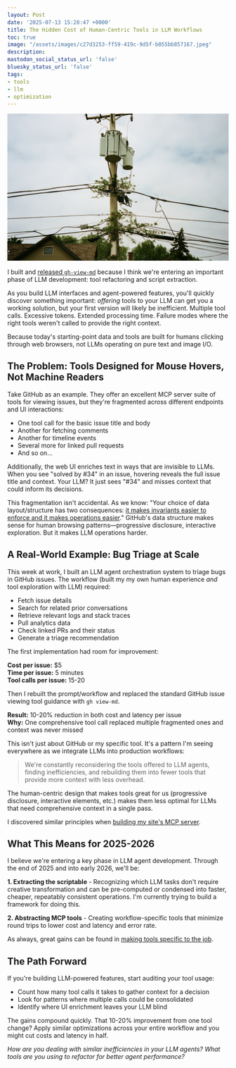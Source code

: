 ```yaml
---
layout: Post
date: '2025-07-13 15:28:47 +0000'
title: The Hidden Cost of Human-Centric Tools in LLM Workflows
toc: true
image: "/assets/images/c27d3253-ff59-419c-9d5f-b055bb857167.jpeg"
description:
mastodon_social_status_url: 'false'
bluesky_status_url: 'false'
tags:
- tools
- llm
- optimization
---
```



![Vines growing on telephone wires](/assets/images/c27d3253-ff59-419c-9d5f-b055bb857167.jpeg)

I built and [released `gh-view-md`](https://www.joshbeckman.org/blog/releasing-ghviewmd-a-github-cli-extension-for-llmoptimized-issue-and-pr-viewing) because I think we're entering an important phase of LLM development: tool refactoring and script extraction.

As you build LLM interfaces and agent-powered features, you'll quickly discover something important: *offering* tools to your LLM can get you a working solution, but your first version will likely be inefficient. Multiple tool calls. Excessive tokens. Extended processing time. Failure modes where the right tools weren't called to provide the right context.

Because today's starting-point data and tools are built for humans clicking through web browsers, not LLMs operating on pure text and image I/O.

## The Problem: Tools Designed for Mouse Hovers, Not Machine Readers

Take GitHub as an example. They offer an excellent MCP server suite of tools for viewing issues, but they're fragmented across different endpoints and UI interactions:

- One tool call for the basic issue title and body
- Another for fetching comments
- Another for timeline events
- Several more for linked pull requests
- And so on...

Additionally, the web UI enriches text in ways that are invisible to LLMs. When you see "solved by #34" in an issue, hovering reveals the full issue title and context. Your LLM? It just sees "#34" and misses context that could inform its decisions.

This fragmentation isn't accidental. As we know: "Your choice of data layout/structure has two consequences: [it makes invariants easier to enforce and it makes operations easier](https://www.joshbeckman.org/notes/501639267)." GitHub's data structure makes sense for human browsing patterns—progressive disclosure, interactive exploration. But it makes LLM operations harder.

## A Real-World Example: Bug Triage at Scale

This week at work, I built an LLM agent orchestration system to triage bugs in GitHub issues. The workflow (built my my own human experience _and_ tool exploration with LLM) required:

- Fetch issue details
- Search for related prior conversations
- Retrieve relevant logs and stack traces
- Pull analytics data
- Check linked PRs and their status
- Generate a triage recommendation

The first implementation had room for improvement:

**Cost per issue:** $5  
**Time per issue:** 5 minutes  
**Tool calls per issue:** 15-20

Then I rebuilt the prompt/workflow and replaced the standard GitHub issue viewing tool guidance with `gh view-md`.

**Result:** 10-20% reduction in both cost and latency per issue  
**Why:** One comprehensive tool call replaced multiple fragmented ones and context was never missed

This isn't just about GitHub or my specific tool. It's a pattern I'm seeing everywhere as we integrate LLMs into production workflows:

> We're constantly reconsidering the tools offered to LLM agents, finding inefficiencies, and rebuilding them into fewer tools that provide more context with less overhead.

The human-centric design that makes tools great for us (progressive disclosure, interactive elements, etc.) makes them less optimal for LLMs that need comprehensive context in a single pass.

I discovered similar principles when [building my site's MCP server](https://www.joshbeckman.org/blog/i-built-an-mcp-server-for-my-site).

## What This Means for 2025-2026

I believe we're entering a key phase in LLM agent development. Through the end of 2025 and into early 2026, we'll be:

**1. Extracting the scriptable** - Recognizing which LLM tasks don't require creative transformation and can be pre-computed or condensed into faster, cheaper, repeatably consistent operations. I'm currently trying to build a framework for doing this.

**2. Abstracting MCP tools** - Creating workflow-specific tools that minimize round trips to lower cost and latency and error rate.

As always, great gains can be found in [making tools specific to the job](https://www.joshbeckman.org/notes/546207525).

## The Path Forward

If you're building LLM-powered features, start auditing your tool usage:

- Count how many tool calls it takes to gather context for a decision
- Look for patterns where multiple calls could be consolidated
- Identify where UI enrichment leaves your LLM blind

The gains compound quickly. That 10-20% improvement from one tool change? Apply similar optimizations across your entire workflow and you might cut costs and latency in half.

*How are you dealing with similar inefficiencies in your LLM agents? What tools are you using to refactor for better agent performance?*

